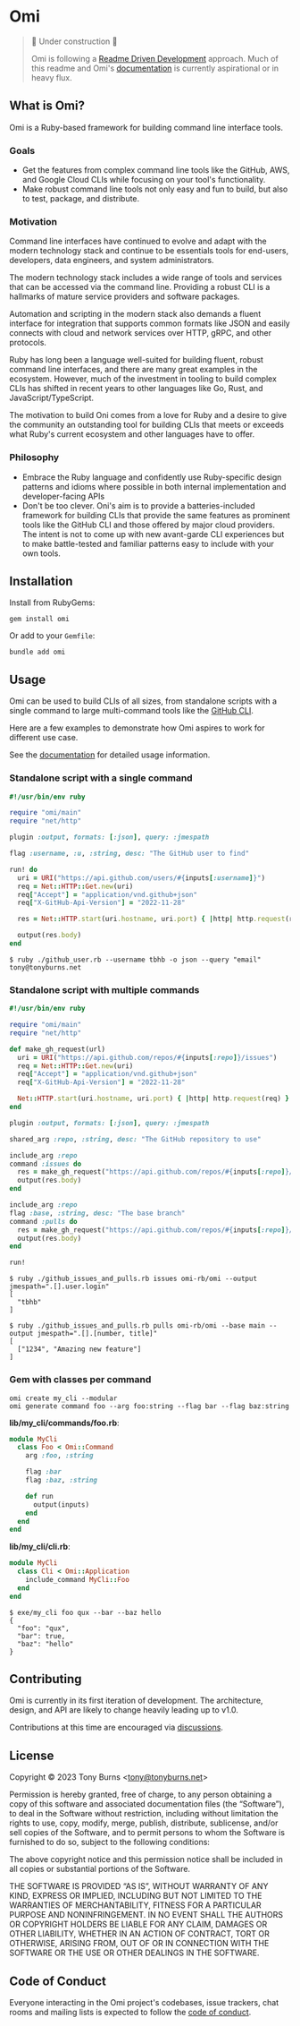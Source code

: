 # Omi

> 🚧 Under construction 🚧
>
> Omi is following a [Readme Driven Development][rdd] approach.
> Much of this readme and Omi's [documentation][docs]
> is currently aspirational
> or in heavy flux.

## What is Omi?

Omi is a Ruby-based framework for building command line interface tools.

### Goals

- Get the features from complex command line tools
  like the GitHub, AWS, and Google Cloud CLIs
  while focusing on your tool's functionality.
- Make robust command line tools not only easy and fun to build,
  but also to test, package, and distribute.

### Motivation

Command line interfaces have continued
to evolve and adapt with the modern technology stack
and continue to be essentials tools for
end-users, developers, data engineers, and system administrators.

The modern technology stack includes
a wide range of tools and services
that can be accessed via the command line.
Providing a robust CLI is a hallmarks
of mature service providers and software packages.

Automation and scripting in the modern stack
also demands a fluent interface for integration
that supports common formats like JSON and
easily connects with cloud and network services
over HTTP, gRPC, and other protocols.

Ruby has long been a language well-suited
for building fluent, robust command line interfaces,
and there are many great examples in the ecosystem.
However, much of the investment in tooling
to build complex CLIs has shifted in recent years
to other languages like Go, Rust, and JavaScript/TypeScript.

The motivation to build Oni comes from a love for Ruby
and a desire to give the community
an outstanding tool for building CLIs
that meets or exceeds what Ruby's current ecosystem
and other languages have to offer.

### Philosophy

- Embrace the Ruby language
  and confidently use Ruby-specific design patterns and idioms where possible
  in both internal implementation and developer-facing APIs
- Don't be too clever.
  Oni's aim is to provide a batteries-included framework for building CLIs
  that provide the same features as prominent tools like
  the GitHub CLI and those offered by major cloud providers.
  The intent is not to come up with new avant-garde CLI experiences
  but to make battle-tested and familiar patterns
  easy to include with your own tools.

## Installation

Install from RubyGems:

```shell
gem install omi
```

Or add to your `Gemfile`:

```shell
bundle add omi
```

## Usage

Omi can be used to build CLIs of all sizes,
from standalone scripts with a single command
to large multi-command tools like the [GitHub CLI](https://cli.github.com/).

Here are a few examples to demonstrate
how Omi aspires to work for different use case.

See the [documentation][docs] for detailed usage information.

### Standalone script with a single command

```ruby
#!/usr/bin/env ruby

require "omi/main"
require "net/http"

plugin :output, formats: [:json], query: :jmespath

flag :username, :u, :string, desc: "The GitHub user to find"

run! do
  uri = URI("https://api.github.com/users/#{inputs[:username]}")
  req = Net::HTTP::Get.new(uri)
  req["Accept"] = "application/vnd.github+json"
  req["X-GitHub-Api-Version"] = "2022-11-28"

  res = Net::HTTP.start(uri.hostname, uri.port) { |http| http.request(req) }

  output(res.body)
end
```

```shell
$ ruby ./github_user.rb --username tbhb -o json --query "email"
tony@tonyburns.net
```

### Standalone script with multiple commands

```ruby
#!/usr/bin/env ruby

require "omi/main"
require "net/http"

def make_gh_request(url)
  uri = URI("https://api.github.com/repos/#{inputs[:repo]}/issues")
  req = Net::HTTP::Get.new(uri)
  req["Accept"] = "application/vnd.github+json"
  req["X-GitHub-Api-Version"] = "2022-11-28"

  Net::HTTP.start(uri.hostname, uri.port) { |http| http.request(req) }
end

plugin :output, formats: [:json], query: :jmespath

shared_arg :repo, :string, desc: "The GitHub repository to use"

include_arg :repo
command :issues do
  res = make_gh_request("https://api.github.com/repos/#{inputs[:repo]}/issues")
  output(res.body)
end

include_arg :repo
flag :base, :string, desc: "The base branch"
command :pulls do
  res = make_gh_request("https://api.github.com/repos/#{inputs[:repo]}/pulls/?base=#{base}")
  output(res.body)
end

run!
```

```shell
$ ruby ./github_issues_and_pulls.rb issues omi-rb/omi --output jmespath=".[].user.login"
[
  "tbhb"
]

$ ruby ./github_issues_and_pulls.rb pulls omi-rb/omi --base main --output jmespath=".[].[number, title]"
[
  ["1234", "Amazing new feature"]
]
```

### Gem with classes per command

```shell
omi create my_cli --modular
omi generate command foo --arg foo:string --flag bar --flag baz:string
```

**lib/my_cli/commands/foo.rb**:

```ruby
module MyCli
  class Foo < Omi::Command
    arg :foo, :string

    flag :bar
    flag :baz, :string

    def run
      output(inputs)
    end
  end
end
```

**lib/my_cli/cli.rb**:

```ruby
module MyCli
  class Cli < Omi::Application
    include_command MyCli::Foo
  end
end
```

```shell
$ exe/my_cli foo qux --bar --baz hello
{
  "foo": "qux",
  "bar": true,
  "baz": "hello"
}
```

## Contributing

Omi is currently in its first iteration of development.
The architecture, design, and API
are likely to change heavily
leading up to v1.0.

Contributions at this time are encouraged via [discussions][discussions].

## License

Copyright © 2023 Tony Burns &lt;<tony@tonyburns.net>&gt;

Permission is hereby granted, free of charge, to any person
obtaining a copy of this software and associated documentation
files (the “Software”), to deal in the Software without
restriction, including without limitation the rights to use,
copy, modify, merge, publish, distribute, sublicense, and/or sell
copies of the Software, and to permit persons to whom the
Software is furnished to do so, subject to the following
conditions:

The above copyright notice and this permission notice shall be
included in all copies or substantial portions of the Software.

THE SOFTWARE IS PROVIDED “AS IS”, WITHOUT WARRANTY OF ANY KIND,
EXPRESS OR IMPLIED, INCLUDING BUT NOT LIMITED TO THE WARRANTIES
OF MERCHANTABILITY, FITNESS FOR A PARTICULAR PURPOSE AND
NONINFRINGEMENT. IN NO EVENT SHALL THE AUTHORS OR COPYRIGHT
HOLDERS BE LIABLE FOR ANY CLAIM, DAMAGES OR OTHER LIABILITY,
WHETHER IN AN ACTION OF CONTRACT, TORT OR OTHERWISE, ARISING
FROM, OUT OF OR IN CONNECTION WITH THE SOFTWARE OR THE USE OR
OTHER DEALINGS IN THE SOFTWARE.

## Code of Conduct

Everyone interacting in the Omi project's
codebases, issue trackers, chat rooms and mailing lists
is expected to follow
the [code of conduct][coc].

[coc]: https://github.com/omi-rb/omi/blob/main/CODE_OF_CONDUCT.md
[discussions]: https://github.com/omi-rb/discussions
[docs]: https://omi-rb.sh/docs
[rdd]: https://tom.preston-werner.com/2010/08/23/readme-driven-development.html

